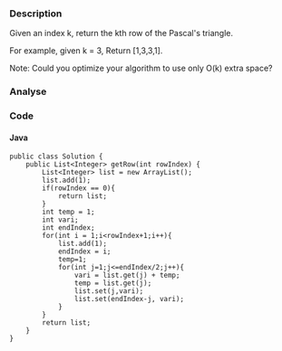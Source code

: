 ### Description
Given an index k, return the kth row of the Pascal's triangle.

For example, given k = 3,
Return [1,3,3,1].

Note:
Could you optimize your algorithm to use only O(k) extra space?

### Analyse

### Code

#### Java
```
public class Solution {
    public List<Integer> getRow(int rowIndex) {
        List<Integer> list = new ArrayList();
        list.add(1);
        if(rowIndex == 0){
            return list;
        }
        int temp = 1;
        int vari;
        int endIndex;
        for(int i = 1;i<rowIndex+1;i++){
        	list.add(1);
        	endIndex = i;
        	temp=1;
            for(int j=1;j<=endIndex/2;j++){
                vari = list.get(j) + temp;
                temp = list.get(j);
                list.set(j,vari);
                list.set(endIndex-j, vari);
            }
        }
        return list;
    }
}

```
